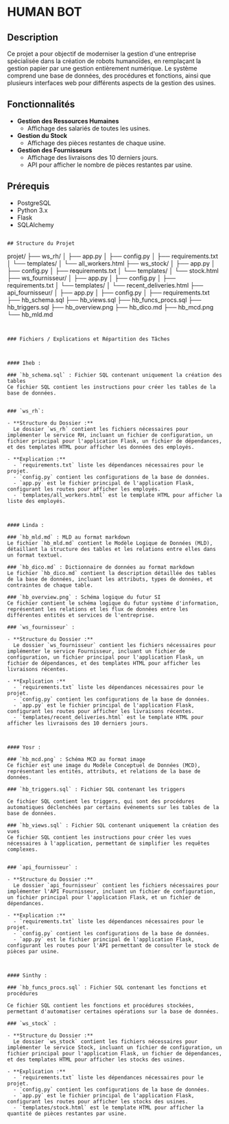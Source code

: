 # HUMAN BOT

## Description

Ce projet a pour objectif de moderniser la gestion d'une entreprise spécialisée dans la création de robots humanoïdes, en remplaçant la gestion papier par une gestion entièrement numérique. Le système comprend une base de données, des procédures et fonctions, ainsi que plusieurs interfaces web pour différents aspects de la gestion des usines.

## Fonctionnalités

- **Gestion des Ressources Humaines**
  - Affichage des salariés de toutes les usines.
- **Gestion du Stock**
  - Affichage des pièces restantes de chaque usine.
- **Gestion des Fournisseurs**
  - Affichage des livraisons des 10 derniers jours.
  - API pour afficher le nombre de pièces restantes par usine.

## Prérequis

- PostgreSQL
- Python 3.x
- Flask
- SQLAlchemy


```

## Structure du Projet

```
projet/
├── ws_rh/
│   ├── app.py
│   ├── config.py
│   ├── requirements.txt
│   └── templates/
│       └── all_workers.html
├── ws_stock/
│   ├── app.py
│   ├── config.py
│   ├── requirements.txt
│   └── templates/
│       └── stock.html
├── ws_fournisseur/
│   ├── app.py
│   ├── config.py
│   ├── requirements.txt
│   └── templates/
│       └── recent_deliveries.html
├── api_fournisseur/
│   ├── app.py
│   ├── config.py
│   ├── requirements.txt
├── hb_schema.sql
├── hb_views.sql
├── hb_funcs_procs.sql
├── hb_triggers.sql
├── hb_overview.png
├── hb_dico.md
├── hb_mcd.png
└── hb_mld.md
```


### Fichiers / Explications et Répartition des Tâches



#### Iheb : 

### `hb_schema.sql` : Fichier SQL contenant uniquement la création des tables
Ce fichier SQL contient les instructions pour créer les tables de la base de données.


### `ws_rh`:

- **Structure du Dossier :**
  Le dossier `ws_rh` contient les fichiers nécessaires pour implémenter le service RH, incluant un fichier de configuration, un fichier principal pour l'application Flask, un fichier de dépendances, et des templates HTML pour afficher les données des employés.

- **Explication :**
  - `requirements.txt` liste les dépendances nécessaires pour le projet.
  - `config.py` contient les configurations de la base de données.
  - `app.py` est le fichier principal de l'application Flask, configurant les routes pour afficher les employés.
  - `templates/all_workers.html` est le template HTML pour afficher la liste des employés.



#### Linda :

### `hb_mld.md` : MLD au format markdown
Le fichier `hb_mld.md` contient le Modèle Logique de Données (MLD), détaillant la structure des tables et les relations entre elles dans un format textuel.

### `hb_dico.md` : Dictionnaire de données au format markdown
Le fichier `hb_dico.md` contient la description détaillée des tables de la base de données, incluant les attributs, types de données, et contraintes de chaque table.

### `hb_overview.png` : Schéma logique du futur SI
Ce fichier contient le schéma logique du futur système d'information, représentant les relations et les flux de données entre les différentes entités et services de l'entreprise.

### `ws_fournisseur` :

- **Structure du Dossier :**
  Le dossier `ws_fournisseur` contient les fichiers nécessaires pour implémenter le service Fournisseur, incluant un fichier de configuration, un fichier principal pour l'application Flask, un fichier de dépendances, et des templates HTML pour afficher les livraisons récentes.

- **Explication :**
  - `requirements.txt` liste les dépendances nécessaires pour le projet.
  - `config.py` contient les configurations de la base de données.
  - `app.py` est le fichier principal de l'application Flask, configurant les routes pour afficher les livraisons récentes.
  - `templates/recent_deliveries.html` est le template HTML pour afficher les livraisons des 10 derniers jours.



#### Yosr : 

### `hb_mcd.png` : Schéma MCD au format image
Ce fichier est une image du Modèle Conceptuel de Données (MCD), représentant les entités, attributs, et relations de la base de données.

### `hb_triggers.sql` : Fichier SQL contenant les triggers

Ce fichier SQL contient les triggers, qui sont des procédures automatiques déclenchées par certains événements sur les tables de la base de données.

### `hb_views.sql` : Fichier SQL contenant uniquement la création des vues
Ce fichier SQL contient les instructions pour créer les vues nécessaires à l'application, permettant de simplifier les requêtes complexes.


### `api_fournisseur` :

- **Structure du Dossier :**
  Le dossier `api_fournisseur` contient les fichiers nécessaires pour implémenter l'API Fournisseur, incluant un fichier de configuration, un fichier principal pour l'application Flask, et un fichier de dépendances.

- **Explication :**
  - `requirements.txt` liste les dépendances nécessaires pour le projet.
  - `config.py` contient les configurations de la base de données.
  - `app.py` est le fichier principal de l'application Flask, configurant les routes pour l'API permettant de consulter le stock de pièces par usine.



#### Sinthy : 

### `hb_funcs_procs.sql` : Fichier SQL contenant les fonctions et procédures

Ce fichier SQL contient les fonctions et procédures stockées, permettant d'automatiser certaines opérations sur la base de données.

### `ws_stock` :

- **Structure du Dossier :**
  Le dossier `ws_stock` contient les fichiers nécessaires pour implémenter le service Stock, incluant un fichier de configuration, un fichier principal pour l'application Flask, un fichier de dépendances, et des templates HTML pour afficher les stocks des usines.

- **Explication :**
  - `requirements.txt` liste les dépendances nécessaires pour le projet.
  - `config.py` contient les configurations de la base de données.
  - `app.py` est le fichier principal de l'application Flask, configurant les routes pour afficher les stocks des usines.
  - `templates/stock.html` est le template HTML pour afficher la quantité de pièces restantes par usine.
